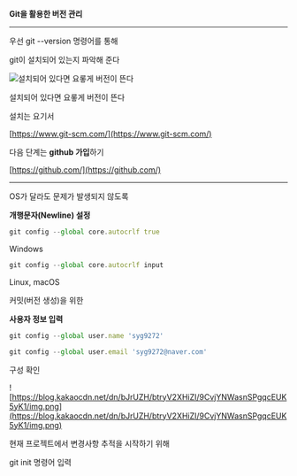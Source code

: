 **Git을 활용한 버전 관리**

---

우선 git --version 명령어를 통해

git이 설치되어 있는지 파악해 준다

![설치되어 있다면 요롷게 버전이 뜬다](https://blog.kakaocdn.net/dn/cG4qHY/btryP0UvZAO/XxmV03EEtMDWEBJjdXNDWk/img.png)

설치되어 있다면 요롷게 버전이 뜬다

설치는 요기서

[https://www.git-scm.com/](https://www.git-scm.com/)

다음 단계는 **github 가입**하기

[https://github.com/](https://github.com/)

---

OS가 달라도 문제가 발생되지 않도록

**개행문자(Newline) 설정**

```jsx
git config --global core.autocrlf true
```

Windows

```jsx
git config --global core.autocrlf input
```

Linux, macOS

커밋(버전 생성)을 위한

**사용자 정보 입력**

```jsx
git config --global user.name 'syg9272'
```

```jsx
git config --global user.email 'syg9272@naver.com'
```

구성 확인

![https://blog.kakaocdn.net/dn/bJrUZH/btryV2XHiZI/9CvjYNWasnSPgqcEUK5yK1/img.png](https://blog.kakaocdn.net/dn/bJrUZH/btryV2XHiZI/9CvjYNWasnSPgqcEUK5yK1/img.png)

현재 프로젝트에서 변경사항 추적을 시작하기 위해

git init 명령어 입력